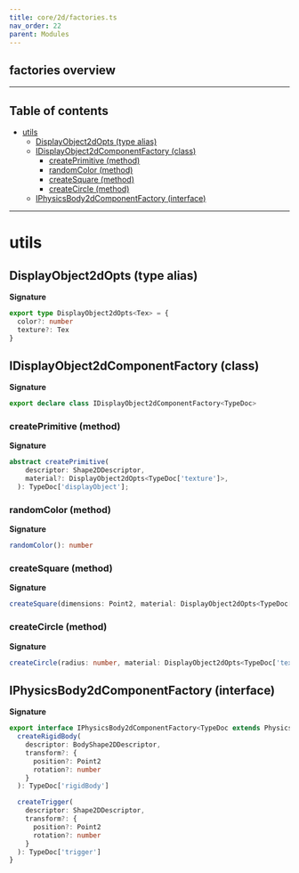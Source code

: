 ```yaml
---
title: core/2d/factories.ts
nav_order: 22
parent: Modules
---
```


## factories overview

---

<h2 class="text-delta">Table of contents</h2>

- [utils](#utils)
  - [DisplayObject2dOpts (type alias)](#displayobject2dopts-type-alias)
  - [IDisplayObject2dComponentFactory (class)](#idisplayobject2dcomponentfactory-class)
    - [createPrimitive (method)](#createprimitive-method)
    - [randomColor (method)](#randomcolor-method)
    - [createSquare (method)](#createsquare-method)
    - [createCircle (method)](#createcircle-method)
  - [IPhysicsBody2dComponentFactory (interface)](#iphysicsbody2dcomponentfactory-interface)

---

# utils

## DisplayObject2dOpts (type alias)

**Signature**

```ts
export type DisplayObject2dOpts<Tex> = {
  color?: number
  texture?: Tex
}
```

## IDisplayObject2dComponentFactory (class)

**Signature**

```ts
export declare class IDisplayObject2dComponentFactory<TypeDoc>
```

### createPrimitive (method)

**Signature**

```ts
abstract createPrimitive(
    descriptor: Shape2DDescriptor,
    material?: DisplayObject2dOpts<TypeDoc['texture']>,
  ): TypeDoc['displayObject'];
```

### randomColor (method)

**Signature**

```ts
randomColor(): number
```

### createSquare (method)

**Signature**

```ts
createSquare(dimensions: Point2, material: DisplayObject2dOpts<TypeDoc['texture']> = {}): TypeDoc['displayObject']
```

### createCircle (method)

**Signature**

```ts
createCircle(radius: number, material: DisplayObject2dOpts<TypeDoc['texture']> = {}): TypeDoc['displayObject']
```

## IPhysicsBody2dComponentFactory (interface)

**Signature**

```ts
export interface IPhysicsBody2dComponentFactory<TypeDoc extends PhysicsTypeDocRepo2D = PhysicsTypeDocRepo2D> {
  createRigidBody(
    descriptor: BodyShape2DDescriptor,
    transform?: {
      position?: Point2
      rotation?: number
    }
  ): TypeDoc['rigidBody']

  createTrigger(
    descriptor: Shape2DDescriptor,
    transform?: {
      position?: Point2
      rotation?: number
    }
  ): TypeDoc['trigger']
}
```
